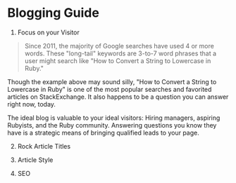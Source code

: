 # Blogging Guide

1) Focus on your Visitor

> Since 2011, the majority of Google searches have used 4 or more words. These "long-tail" keywords are 3-to-7 word phrases that a user might search like "How to Convert a String to Lowercase in Ruby." 

Though the example above may sound silly, "How to Convert a String to Lowercase in Ruby" is one of the most popular searches and favorited articles on StackExchange. It also happens to be a question you can answer right now, today.

The ideal blog is valuable to your ideal visitors: Hiring managers, aspiring Rubyists, and the Ruby community. Answering questions you know they have is a strategic means of bringing qualified leads to your page.



2) Rock Article Titles

3) Article Style

4) SEO